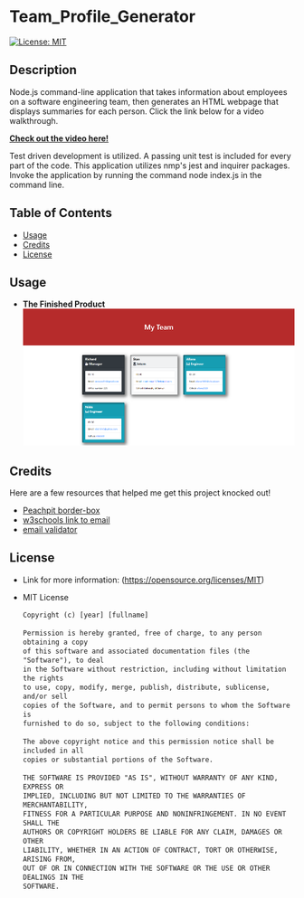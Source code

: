 # Team_Profile_Generator
[![License: MIT](https://img.shields.io/badge/License-MIT-yellow.svg)](https://opensource.org/licenses/MIT)

## Description
Node.js command-line application that takes information about employees on a software engineering team, then generates an HTML webpage that displays summaries for each person. Click the link below for a video walkthrough.

**[Check out the video here!](https://drive.google.com/file/d/1rM6YT2DF8qofT7VaRBkXlUgak32Pdjg3/view)**

Test driven development is utilized. A passing unit test is included for every part of the code. This application utilizes nmp's jest and inquirer packages. Invoke the application by running the command node index.js in the command line.

## Table of Contents
* [Usage](#usage)
* [Credits](#credits)
* [License](#license)

## Usage
* **The Finished Product**  
![Team_Profile_Generator](src/images/myteam-sm.png)

## Credits
Here are a few resources that helped me get this project knocked out!
* [Peachpit border-box](https://www.peachpit.com/articles/article.aspx?p=1925240&seqNum=3#:~:text=The%20basic%20box-shadow%20syntax%20is%20as%20follows%3A%20box-shadow%3A,negative%20values%20offset%20the%20shadow%20left%20and%20up)
* [w3schools link to email](https://www.w3schools.com/html/html_links.asp)
* [email validator](https://www.youtube.com/watch?v=V-qHDWxUT18)

## License
* Link for more information: (https://opensource.org/licenses/MIT)
* MIT License

      Copyright (c) [year] [fullname]
      
      Permission is hereby granted, free of charge, to any person obtaining a copy
      of this software and associated documentation files (the "Software"), to deal
      in the Software without restriction, including without limitation the rights
      to use, copy, modify, merge, publish, distribute, sublicense, and/or sell
      copies of the Software, and to permit persons to whom the Software is
      furnished to do so, subject to the following conditions:
      
      The above copyright notice and this permission notice shall be included in all
      copies or substantial portions of the Software.
      
      THE SOFTWARE IS PROVIDED "AS IS", WITHOUT WARRANTY OF ANY KIND, EXPRESS OR
      IMPLIED, INCLUDING BUT NOT LIMITED TO THE WARRANTIES OF MERCHANTABILITY,
      FITNESS FOR A PARTICULAR PURPOSE AND NONINFRINGEMENT. IN NO EVENT SHALL THE
      AUTHORS OR COPYRIGHT HOLDERS BE LIABLE FOR ANY CLAIM, DAMAGES OR OTHER
      LIABILITY, WHETHER IN AN ACTION OF CONTRACT, TORT OR OTHERWISE, ARISING FROM,
      OUT OF OR IN CONNECTION WITH THE SOFTWARE OR THE USE OR OTHER DEALINGS IN THE
      SOFTWARE.
